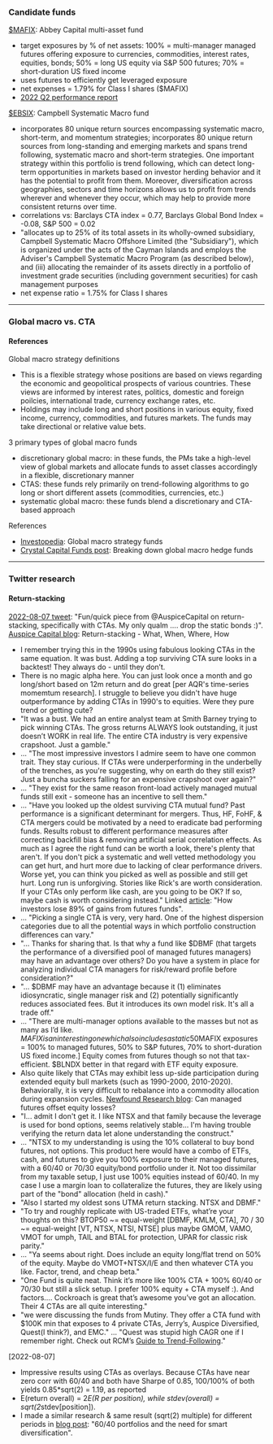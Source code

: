 ### Candidate funds

[$MAFIX](https://www.abbeycapital.com/multi-asset-fund/#documentation): Abbey Capital multi-asset fund
- target exposures by % of net assets: 100% = multi-manager managed futures offering exposure to currencies, commodities, interest rates, equities, bonds; 50% = long US equity via S&P 500 futures; 70% = short-duration US fixed income
- uses futures to efficiently get leveraged exposure
- net expenses = 1.79% for Class I shares ($MAFIX)
- [2022 Q2 performance report](https://www.abbeycapital.com/wp-content/uploads/2022/07/Abbey-Capital-Multi-Asset-Fund-Quarterly-Performance-Report-June-2022.pdf)

[$EBSIX](https://www.campbell.com/systematicmacro): Campbell Systematic Macro fund
- incorporates 80 unique return sources encompassing systematic macro, short-term, and momentum strategies; incorporates 80 unique return sources from long-standing and emerging markets and spans trend following, systematic macro and short-term strategies. One important strategy within this portfolio is trend following, which can detect long-term opportunities in markets based on investor herding behavior and it has the potential to profit from them. Moreover, diversification across geographies, sectors and time horizons allows us to profit from trends wherever and whenever they occur, which may help to provide more consistent returns over time.
- correlations vs: Barclays CTA index = 0.77, Barclays Global Bond Index = -0.08, S&P 500 = 0.02
- "allocates up to 25% of its total assets in its wholly-owned subsidiary, Campbell Systematic Macro Offshore Limited (the "Subsidiary"), which is organized under the acts of the Cayman Islands and employs the Adviser's Campbell Systematic Macro Program (as described below), and (iii) allocating the remainder of its assets directly in a portfolio of investment grade securities (including government securities) for cash management purposes
- net expense ratio = 1.75% for Class I shares

---

### Global macro vs. CTA

#### References

Global macro strategy definitions
- This is a flexible strategy whose positions are based on views regarding the economic and geopolitical prospects of various countries. These views are informed by interest rates, politics, domestic and foreign poilcies, international trade, currency exchange rates, etc.
- Holdings may include long and short positions in various equity, fixed income, currency, commodities, and futures markets. The funds may take directional or relative value bets.

3 primary types of global macro funds
- discretionary global macro: in these funds, the PMs take a high-level view of global markets and allocate funds to asset classes accordingly in a flexible, discretionary manner
- CTAS: these funds rely primarily on trend-following algorithms to go long or short different assets (commodities, currencies, etc.)
- systematic global macro: these funds blend a discretionary and CTA-based approach

References
- [Investopedia](https://www.investopedia.com/terms/g/globalmacro.asp): Global macro strategy funds
- [Crystal Capital Funds post](https://www.crystalfunds.com/insights/breaking-down-global-macro-hedge-funds): Breaking down global macro hedge funds

---

### Twitter research

#### Return-stacking

[2022-08-07 tweet](https://twitter.com/HML_Compounder/status/1554943229870628865?s=20&t=QBwqSrWLWFZkHA0ezMcExw): "Fun/quick piece from @AuspiceCapital on return-stacking, specifically with CTAs. My only qualm .... drop the static bonds :)". [Auspice Capital blog](https://t.co/dknnZJgIYS): Return-stacking - What, When, Where, How
- I remember trying this in the 1990s using fabulous looking CTAs in the same equation. It was bust. Adding a top surviving CTA sure looks in a backtest! They always do - until they don’t.
- There is no magic alpha here. You can just look once a month and go long/short based on 12m return and do great [per AQR's time-series momemtum research]. I struggle to believe you didn't have huge outperformance by adding CTAs in 1990's to equities. Were they pure trend or getting cute?
- "It was a bust. We had an entire analyst team at Smith Barney trying to pick winning CTAs. The gross returns ALWAYS look outstanding, it just doesn’t WORK in real life. The entire CTA industry is very expensive crapshoot. Just a gamble."
- ... "The most impressive investors I admire seem to have one common trait. They stay curious.  If CTAs were underperforming in the underbelly of the trenches, as you're suggesting, why on earth do they still exist? Just a buncha suckers falling for an expensive crapshoot over again?"
- ... "They exist for the same reason front-load actively managed mutual funds still exit - someone has an incentive to sell them."
- ... "Have you looked up the oldest surviving CTA mutual fund? Past performance is a significant determinant for mergers. Thus, HF, FoHF, & CTA mergers could be motivated by a need to eradicate bad performing funds. Results robust to different performance measures after correcting backfill bias & removing artificial serial correlation effects. As much as I agree the right fund can be worth a look, there's plenty that aren't. If you don't pick a systematic and well vetted methodology you can get hurt, and hurt more due to lacking of clear performance drivers. Worse yet, you can think you picked as well as possible and still get hurt. Long run is unforgiving. Stories like Rick's are worth consideration. If your CTAs only perform like cash, are you going to be OK? If so, maybe cash is worth considering instead." Linked [article](https://www.investmentnews.com/how-investors-lose-89-of-gains-from-futures-funds-54293): "How investors lose 89% of gains from futures funds".
- ... "Picking a single CTA is very, very hard.  One of the highest dispersion categories due to all the potential ways in which portfolio construction differences can vary."
- "... Thanks for sharing that. Is that why a fund like $DBMF (that targets the performance of a diversified pool of managed futures managers) may have an advantage over others? Do you have a system in place for analyzing individual CTA managers for risk/reward profile before consideration?"
- "... $DBMF may have an advantage because it (1) eliminates idiosyncratic, single manager risk and (2) potentially significantly reduces associated fees. But it introduces its own model risk.  It's all a trade off."
- ... "There are multi-manager options available to the masses but not as many as I’d like. $MAFIX is an interesting one which also includes a static 50% S&P500 exposure on top (I know you’re aware Corey but for others)." [$MAFIX exposures = 100% to managed futures, 50% to S&P futures, 70% to short-duration US fixed income.] Equity comes from futures though so not that tax-efficient. $BLNDX better in that regard with ETF equity exposure.
- Also quite likely that CTAs may exhibit less up-side participation during extended equity bull markets (such as 1990-2000, 2010-2020).
Behaviorally, it is very difficult to rebalance into a commodity allocation during expansion cycles. [Newfound Research blog](https://blog.thinknewfound.com/2020/02/can-managed-futures-offset-equity-losses/): Can managed futures offset equity losses?
- "I...  admit I don't get it.  I like NTSX and that family because the leverage is used for bond options, seems relatively stable...  I'm having trouble verifying the return data let alone understanding the construct."
- ... "NTSX to my understanding is using the 10% collateral to buy bond futures, not options. This product here would have a combo of ETFs, cash, and futures to give you 100% exposure to their managed futures, with a 60/40 or 70/30 equity/bond portfolio under it. Not too dissimilar from my taxable setup, I just use 100% equities instead of 60/40. In my case I use a margin loan to collateralize the futures, they are likely using part of the "bond" allocation (held in cash)."
- "Also I started my oldest sons UTMA return stacking. NTSX and DBMF."
- "To try and roughly replicate with US-traded ETFs, what’re your thoughts on this? BTOP50 ~= equal-weight [DBMF, KMLM, CTA], 70 / 30 ~= equal-weight [VT, NTSX, NTSI, NTSE] plus maybe GMOM, VAMO, VMOT for umph, TAIL and BTAL for protection, UPAR for classic risk parity."
- ... "Ya seems about right. Does include an equity long/flat trend on 50% of the equity. Maybe do VMOT+NTSX/I/E and then whatever CTA you like. Factor, trend, and cheap beta."
- "One Fund is quite neat. Think it’s more like 100% CTA + 100% 60/40 or 70/30 but still a slick setup. I prefer 100% equity + CTA myself :). And factors…. Cockroach is great that’s awesome you’ve got an allocation. Their 4 CTAs are all quite interesting."
- "we were discussing the funds from Mutiny. They offer a CTA fund with $100K min that exposes to 4 private CTAs, Jerry’s, Auspice Diversified, Quest(I think?), and EMC." ... "Quest was stupid high CAGR one if I remember right. Check out RCM’s [Guide to Trend-Following](https://www.rcmalternatives.com/2022/02/your-guide-to-trend-following/)."

[2022-08-07]
- Impressive results using CTAs as overlays. Because CTAs have near zero corr with 60/40 and both have Sharpe of 0.85, 100/100% of both yields 0.85*sqrt(2) = 1.19, as reported
- E(return overall) = 2*E(R per position), while stdev(overall) = sqrt(2*stdev[position]).
- I made a similar research & same result (sqrt(2) multiple) for different periods in [blog post](https://hedgenordic.com/2020/06/60-40-portfolios-and-the-need-for-smart-diversification/): "60/40 portfolios and the need for smart diversification".
